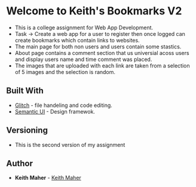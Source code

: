 Welcome to Keith's Bookmarks V2
==============================

*  This is a college assignment for Web App Development.
*  Task -> Create a web app for a user to register then once logged can create bookmarks which contain links to websites. 
*  The main page for both non users and users contain some stastics. 
*  About page contains a comment section that us universial acoss users and display users name and time comment was placed. 
*  The images that are uploaded with each link are taken from a selection of 5 images and the selection is random. 


## Built With

* [Glitch](https://glitch.com/) - file handeling and code editing. 
* [Semantic UI](https://semantic-ui.com/) - Design framewok.

## Versioning
* This is the second version of my assignment

## Author

* **Keith Maher**  - [Keith Maher](https://github.com/keithmaher)

